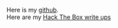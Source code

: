 Here is my [github](https://github.com/nathanvv21).  
Here are my [Hack The Box write ups](writeups.md)
